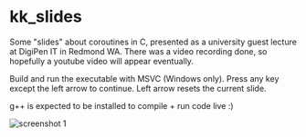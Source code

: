 # kk_slides
Some "slides" about coroutines in C, presented as a university guest lecture at DigiPen IT in Redmond WA. There was a video recording done, so hopefully a youtube video will appear eventually.

Build and run the executable with MSVC (Windows only). Press any key except the left arrow to continue. Left arrow resets the current slide.

g++ is expected to be installed to compile + run code live :)

![screenshot 1](slides/slides.gif?raw=true)
